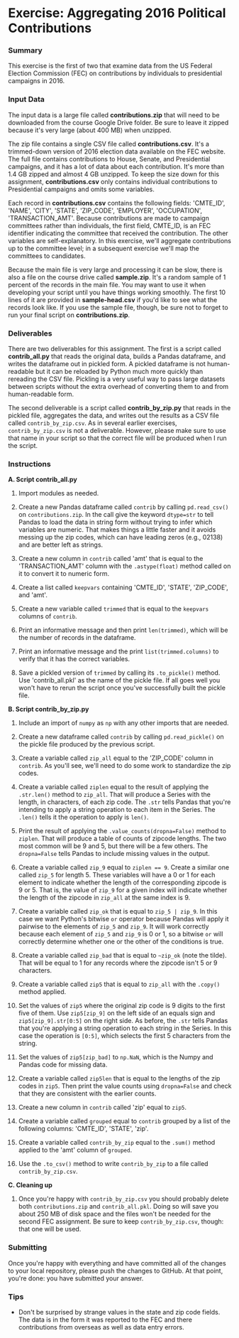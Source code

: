 # Exercise: Aggregating 2016 Political Contributions

### Summary

This exercise is the first of two that examine data from the US Federal 
Election Commission (FEC) on contributions by individuals to presidential 
campaigns in 2016.

### Input Data

The input data is a large file called **contributions.zip** that will need 
to be downloaded from the course Google Drive folder. Be sure to leave it
zipped because it's very large (about 400 MB) when unzipped.

The zip file contains a single CSV file called **contributions.csv**. It's 
a trimmed-down version of 2016 election data available on the FEC website.
The full file contains contributions to House, Senate, and Presidential 
campaigns, and it has a lot of data about each contribution. It's more 
than 1.4 GB zipped and almost 4 GB unzipped. To keep the size down for 
this assignment, **contributions.csv** only contains individual 
contributions to Presidential campaigns and omits some variables.

Each record in **contributions.csv** contains the following fields: 
'CMTE_ID', 'NAME', 'CITY', 'STATE', 'ZIP_CODE', 'EMPLOYER', 'OCCUPATION', 
'TRANSACTION_AMT'. Because contributions are made to campaign committees 
rather than individuals, the first field, CMTE_ID, is an FEC identifier 
indicating the  committee that received the contribution. The other 
variables are self-explanatory. In this exercise, we'll aggregate 
contributions up to the committee level; in a subsequent exercise we'll 
map the committees to candidates.

Because the main file is very large and processing it can be slow, there
is also a file on the course drive called **sample.zip**. It's a random
sample of 1 percent of the records in the main file. You may want to 
use it when developing your script until you have things working smoothly.
The first 10 lines of it are provided in **sample-head.csv** if you'd 
like to see what the records look like. If you use the sample file, though, 
be sure not to forget to run your final script on **contributions.zip**.

### Deliverables

There are two deliverables for this assignment. The first is a script 
called **contrib_all.py** that reads the original data, builds a Pandas
dataframe, and writes the dataframe out in pickled form. A pickled 
dataframe is not human-readable but it can be reloaded by Python much 
more quickly than rereading the CSV file. Pickling is a very useful
way to pass large datasets between scripts without the extra overhead
of converting them to and from human-readable form.

The second deliverable is a script called **contrib_by_zip.py** that 
reads in the pickled file, aggregates the data, and writes out 
the results as a CSV file called `contrib_by_zip.csv`. As in several
earlier exercises, `contrib_by_zip.csv` is not a deliverable. However, 
please make sure to use that name in your script so that the correct
file will be produced when I run the script.

### Instructions

**A. Script contrib_all.py**

1. Import modules as needed.

1. Create a new Pandas dataframe called `contrib` by calling `pd.read_csv()` 
on `contributions.zip`. In the call give the keyword `dtype=str` to tell Pandas 
to load the data in string form without trying to infer which variables are 
numeric. That makes things a little faster and it avoids messing up the zip 
codes, which can have leading zeros (e.g., 02138) and are better left as 
strings.

1. Create a new column in `contrib` called 'amt' that is equal to the 
'TRANSACTION_AMT' column with the `.astype(float)` method called on it
to convert it to numeric form.

1. Create a list called `keepvars` containing 'CMTE_ID', 'STATE', 
'ZIP_CODE', and 'amt'.

1. Create a new variable called `trimmed` that is equal to the `keepvars` 
columns of `contrib`.

1. Print an informative message and then print `len(trimmed)`, which will be 
the number of records in the dataframe.

1. Print an informative message and the print `list(trimmed.columns)` to 
verify that it has the correct variables.

1. Save a pickled version of `trimmed` by calling its `.to_pickle()` method.
Use 'contrib_all.pkl' as the name of the pickle file. If all goes well 
you won't have to rerun the script once you've successfully built the 
pickle file.

**B. Script contrib_by_zip.py**

1. Include an import of `numpy` as `np` with any other imports that are 
needed.

1. Create a new dataframe called `contrib` by calling `pd.read_pickle()`
on the pickle file produced by the previous script.

1. Create a variable called `zip_all` equal to the 'ZIP_CODE' column in
`contrib`. As you'll see, we'll need to do some work to standardize the 
zip codes.

1. Create a variable called `ziplen` equal to the result of applying the
`.str.len()` method to `zip_all`. That will produce a Series with the 
length, in characters, of each zip code. The `.str` tells Pandas that 
you're intending to apply a string operation to each item in the Series. 
The `.len()` tells it the operation to apply is `len()`.

1. Print the result of applying the `.value_counts(dropna=False)`
method to `ziplen`. That will produce a table of counts of zipcode 
lengths. The two most common will be 9 and 5, but there will be 
a few others. The `dropna=False` tells Pandas to include missing 
values in the output.

1. Create a variable called `zip_9` equal to `ziplen == 9`. Create 
a similar one called `zip_5` for length 5. These variables will have 
a 0 or 1 for each element to indicate whether the length of the 
corresponding zipcode is 9 or 5. That is, the value of `zip_9` for 
a given index will indicate whether the length of the zipcode in 
`zip_all` at the same index is 9.

1. Create a variable called `zip_ok` that is equal to `zip_5 | zip_9`. In 
this case we want Python's bitwise `or` operator because Pandas will apply it 
pairwise to the elements of `zip_5` and `zip_9`. It will work correctly
because each element of `zip_5` and `zip_9` is 0 or 1, so a bitwise `or` 
will correctly determine whether one or the other of the conditions is 
true.

1. Create a variable called `zip_bad` that is equal to `~zip_ok` (note the 
tilde). That will be equal to 1 for any records where the zipcode isn't 5 
or 9 characters.

1. Create a variable called `zip5` that is equal to `zip_all` with the 
`.copy()` method applied. 

1. Set the values of `zip5` where the original zip code is 9 digits to the 
first five of them. Use `zip5[zip_9]` on the left side of an equals sign 
and `zip5[zip_9].str[0:5]` on the right side. As before, the `.str` tells 
Pandas that you're applying a string operation to each string in the Series. 
In this case the operation is `[0:5]`, which selects the first 5 characters 
from the string.

1. Set the values of `zip5[zip_bad]` to `np.NaN`, which is the Numpy 
and Pandas code for missing data.

1. Create a variable called `zip5len` that is equal to the lengths of 
the zip codes in `zip5`. Then print the value counts using `dropna=False` 
and check that they are consistent with the earlier counts.

1. Create a new column in `contrib` called 'zip' equal to `zip5`.

1. Create a variable called `grouped` equal to `contrib` grouped by
a list of the following columns: 'CMTE_ID', 'STATE', 'zip'.

1. Create a variable called `contrib_by_zip` equal to the `.sum()` method 
applied to the 'amt' column of `grouped`.

1. Use the `.to_csv()` method to write `contrib_by_zip` to a file called 
`contrib_by_zip.csv`.

**C. Cleaning up**

1. Once you're happy with `contrib_by_zip.csv` you should probably delete 
both `contributions.zip` and `contrib_all.pkl`. Doing so will save you 
about 250 MB of disk space and the files won't be needed for the second 
FEC assignment. Be sure to keep `contrib_by_zip.csv`, though: that one 
will be used.

### Submitting

Once you're happy with everything and have committed all of the changes to
your local repository, please push the changes to GitHub. At that point, 
you're done: you have submitted your answer.

### Tips

+ Don't be surprised by strange values in the state and zip code fields. 
The data is in the form it was reported to the FEC and there contributions 
from overseas as well as data entry errors.
